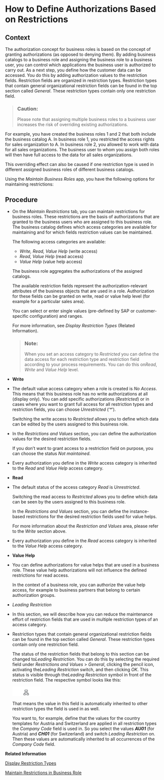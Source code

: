 <!-- loioc926d691d7144f7dba16f8e12ad81d28 -->

# How to Define Authorizations Based on Restrictions



<a name="loioc926d691d7144f7dba16f8e12ad81d28__HowToMaintainAccessResctrictions_context"/>

## Context

The authorization concept for business roles is based on the concept of granting authorizations \(as opposed to denying them\). By adding business catalogs to a business role and assigning the business role to a business user, you can control which applications the business user is authorized to carry out. As a next step, you define how the customer data can be accessed. You do this by adding authorization values to the restriction fields. Restriction fields are organized in restriction types. Restriction types that contain general organizational restriction fields can be found in the top section called *General*. These restriction types contain only one restriction field.

> ### Caution:  
> Please note that assigning multiple business roles to a business user increases the risk of overriding existing authorizations.

For example, you have created the business roles 1 and 2 that both include the business catalog A. In business role 1, you restricted the access rights for sales organization to A. In business role 2, you allowed to work with data for all sales organizations. The business user to whom you assign both roles will then have full access to the data for all sales organizations.

This overriding effect can also be caused if one restriction type is used in different assigned business roles of different business catalogs.

Using the *Maintain Business Roles* app, you have the following options for maintaining restrictions:



<a name="loioc926d691d7144f7dba16f8e12ad81d28__HowToMaintainAccessResctrictions_steps"/>

## Procedure

-   On the *Maintain Restrictions* tab, you can maintain restrictions for business roles. These restrictions are the basis of authorizations that are granted to the business users who are assigned to this business role. The business catalog defines which access categories are available for maintaining and for which fields restriction values can be maintained.

    The following access categories are available:

    -   *Write, Read, Value Help* \(write access\)
    -   *Read, Value Help* \(read access\)
    -   *Value Help* \(value help access\)

    The business role aggregates the authorizations of the assigned catalogs.

    The available restriction fields represent the authorization-relevant attributes of the business objects that are used in a role. Authorization for these fields can be granted on write, read or value help level \(for example for a particular sales area\).

    You can select or enter single values \(pre-defined by SAP or customer-specific configuration\) and ranges.

    For more information, see *Display Restriction Types* \(Related Information\).

    > ### Note:  
    > When you set an access category to *Restricted* you can define the data access for each restriction type and restriction field according to your process requirements. You can do this on*Read*, *Write* and *Value Help* level.

-   **Write** 
-   The default value access category when a role is created is *No Access*. This means that this business role has no write authorizations at all \(display only\). You can add specific authorizations \(*Restricted*\) or in cases where you want to grant full access for all restriction types and restriction fields, you can choose *Unrestricted* \(‘*\**’\).

    Switching the write access to *Restricted* allows you to define which data can be edited by the users assigned to this business role.

-   In the *Restrictions and Values* section, you can define the authorization values for the desired restriction fields.

    If you don’t want to grant access to a restriction field on purpose, you can choose the status *Not maintained*.

-   Every authorization you define in the *Write* access category is inherited to the *Read* and *Value Help* access category.

-   **Read**
-   The default status of the access category *Read* is *Unrestricted*.

    Switching the read access to *Restricted* allows you to define which data can be seen by the users assigned to this business role.

    In the *Restrictions and Values* section, you can define the instance-based restrictions for the desired restriction fields used for value helps.

    For more information about the *Restriction and Values* area, please refer to the *Write* section above.

-   Every authorization you define in the *Read* access category is inherited to the *Value Help* access category.

-   **Value Help** 
-   You can define authorizations for value helps that are used in a business role. These value help authorizations will not influence the defined restrictions for read access.

    In the context of a business role, you can authorize the value help access, for example to business partners that belong to certain authorization groups.

-   *Leading Restriction*
-   In this section, we will describe how you can reduce the maintenance effort of restriction fields that are used in multiple restriction types of an access category.

-   Restriction types that contain general organizational restriction fields can be found in the top section called *General*. These restriction types contain only one restriction field.

    The status of the restriction fields that belong to this section can be changed to*Leading Restriction*. You can do this by selecting the required field under *Restrictions and Values* \> *General*, clicking the pencil icon, activating the*Leading Restriction* switch, and then clicking *OK*. This status is visible through the*Leading Restriction* symbol in front of the restriction field. The respective symbol looks like this:

    ![](images/icon_8274923.gif)

    That means the value in this field is automatically inherited to other restriction types the field is used in as well.

    You want to, for example, define that the values for the country templates for Austria and Switzerland are applied in all restriction types the *Company Code* field is used in. So you select the values ***AU01*** \(for Austria\) and ***CH01*** \(for Switzerland\) and switch *Leading Restriction* on. Then these values are automatically inherited to all occurrences of the *Company Code* field.


**Related Information**  


[Display Restriction Types](display-restriction-types-9203905.md "You can use this app to display restriction types and their validity.")





[Maintain Restrictions in Business Role](https://launchpad.support.sap.com/#/notes/2598733)

